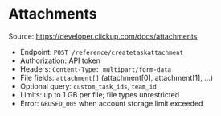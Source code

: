# Attachments

Source: https://developer.clickup.com/docs/attachments

- Endpoint: `POST /reference/createtaskattachment`
- Authorization: API token
- Headers: `Content-Type: multipart/form-data`
- File fields: `attachment[]` (attachment[0], attachment[1], ...)
- Optional query: `custom_task_ids`, `team_id`
- Limits: up to 1 GB per file; file types unrestricted
- Error: `GBUSED_005` when account storage limit exceeded
